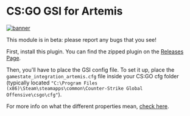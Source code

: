 # CS:GO GSI for Artemis

[![banner](https://user-images.githubusercontent.com/2746893/114957721-a3947880-9e2f-11eb-8e51-2fdccf646c0c.png)](https://github.com/AlpacaFur/Artemis.CSGO/releases)



This module is in beta: please report any bugs that you see! 

First, install this plugin. You can find the zipped plugin on the [Releases Page](https://github.com/AlpacaFur/Artemis.CSGO/releases).

Then, you'll have to place the GSI config file. To set it up, place the `gamestate_integration_artemis.cfg` file inside your CS:GO cfg folder (typically located `"C:\Program Files (x86)\Steam\steamapps\common\Counter-Strike Global Offensive\csgo\cfg"`).

For more info on what the different properties mean, [check here](datamodel.md).